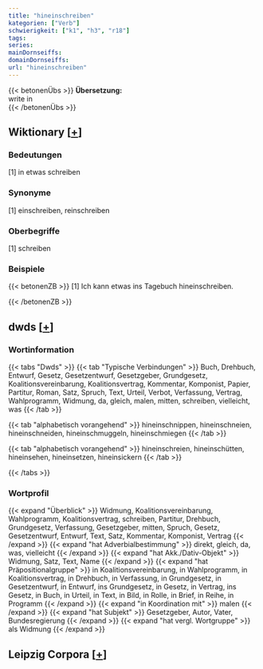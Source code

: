 ```yaml
---
title: "hineinschreiben"
kategorien: ["Verb"]
schwierigkeit: ["k1", "h3", "r18"]
tags:
series:
mainDornseiffs:
domainDornseiffs:
url: "hineinschreiben"
---
```


{{< betonenÜbs >}}
**Übersetzung:**  
write in  
{{< /betonenÜbs >}}

## Wiktionary [[+](https://de.wiktionary.org/wiki/hineinschreiben)]

### Bedeutungen
[1] in etwas schreiben  

### Synonyme
[1] einschreiben, reinschreiben  

### Oberbegriffe
[1] schreiben  

### Beispiele
{{< betonenZB >}}
[1] Ich kann etwas ins Tagebuch hineinschreiben.  

{{< /betonenZB >}}


## dwds [[+](https://www.dwds.de/wb/hineinschreiben)]

### Wortinformation
{{< tabs "Dwds" >}}
{{< tab "Typische Verbindungen" >}}
Buch, Drehbuch, Entwurf, Gesetz, Gesetzentwurf, Gesetzgeber, Grundgesetz, Koalitionsvereinbarung, Koalitionsvertrag, Kommentar, Komponist, Papier, Partitur, Roman, Satz, Spruch, Text, Urteil, Verbot, Verfassung, Vertrag, Wahlprogramm, Widmung, da, gleich, malen, mitten, schreiben, vielleicht, was
{{< /tab >}}

{{< tab "alphabetisch vorangehend" >}}
hineinschnippen, hineinschneien, hineinschneiden, hineinschmuggeln, hineinschmiegen
{{< /tab >}}

{{< tab "alphabetisch vorangehend" >}}
hineinschreien, hineinschütten, hineinsehen, hineinsetzen, hineinsickern
{{< /tab >}}

{{< /tabs >}}

### Wortprofil
{{< expand "Überblick" >}} Widmung, Koalitionsvereinbarung, Wahlprogramm, Koalitionsvertrag, schreiben, Partitur, Drehbuch, Grundgesetz, Verfassung, Gesetzgeber, mitten, Spruch, Gesetz, Gesetzentwurf, Entwurf, Text, Satz, Kommentar, Komponist, Vertrag {{< /expand >}}
{{< expand "hat Adverbialbestimmung" >}} direkt, gleich, da, was, vielleicht {{< /expand >}}
{{< expand "hat Akk./Dativ-Objekt" >}} Widmung, Satz, Text, Name {{< /expand >}}
{{< expand "hat Präpositionalgruppe" >}} in Koalitionsvereinbarung, in Wahlprogramm, in Koalitionsvertrag, in Drehbuch, in Verfassung, in Grundgesetz, in Gesetzentwurf, in Entwurf, ins Grundgesetz, in Gesetz, in Vertrag, ins Gesetz, in Buch, in Urteil, in Text, in Bild, in Rolle, in Brief, in Reihe, in Programm {{< /expand >}}
{{< expand "in Koordination mit" >}} malen {{< /expand >}}
{{< expand "hat Subjekt" >}} Gesetzgeber, Autor, Vater, Bundesregierung {{< /expand >}}
{{< expand "hat vergl. Wortgruppe" >}} als Widmung {{< /expand >}}

## Leipzig Corpora [[+](https://corpora.uni-leipzig.de/en/res?word=hineinschreiben&corpusId=deu_newscrawl-public_2018)]

